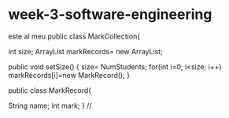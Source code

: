 # week-3-software-engineering
este al meu
public class MarkCollection{

int size;
ArrayList<Integer> markRecords= new ArrayList<Integer>;

public void setSize()
{
size= NumStudents;
for(int i=0; i<size; i++)
markRecords[i]=new MarkRecord(); 
}

public class MarkRecord{

String name;
int mark;
}
                     //
                     
                     
                     
                     
